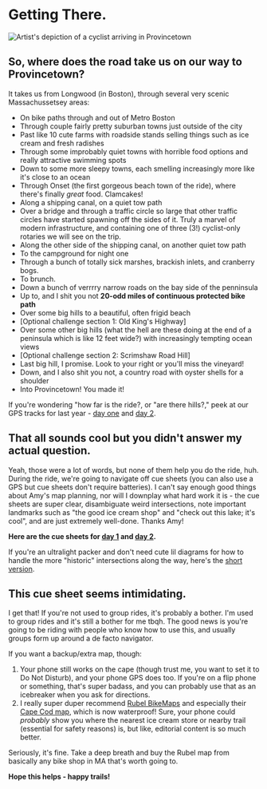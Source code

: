 # Getting There.

![Artist's depiction of a cyclist arriving in Provincetown](../img/arrival.png)

## So, where does the road take us on our way to Provincetown?

It takes us from Longwood (in Boston), through several very scenic Massachussetsey areas:
- On bike paths through and out of Metro Boston
- Through couple fairly pretty suburban towns just outside of the city
- Past like 10 cute farms with roadside stands selling things such as ice cream and fresh radishes
- Through some improbably quiet towns with horrible food options and really attractive swimming spots
- Down to some more sleepy towns, each smelling increasingly more like it's close to an ocean
- Through Onset (the first gorgeous beach town of the ride), where there's finally _great_ food. Clamcakes!
- Along a shipping canal, on a quiet tow path
- Over a bridge and through a traffic circle so large that other traffic circles have started spawning off the sides of it. Truly a marvel of modern infrastructure, and containing one of three (3!) cyclist-only rotaries we will see on the trip.
- Along the other side of the shipping canal, on another quiet tow path
- To the campground for night one
- Through a bunch of totally sick marshes, brackish inlets, and cranberry bogs.
- To brunch.
- Down a bunch of verrrry narrow roads on the bay side of the penninsula
- Up to, and I shit you not **20-odd miles of continuous protected bike path**
- Over some big hills to a beautiful, often frigid beach
- [Optional challenge section 1: Old King's Highway]
- Over some other big hills (what the hell are these doing at the end of a peninsula which is like 12 feet wide?) with increasingly tempting ocean views
- [Optional challenge section 2: Scrimshaw Road Hill]
- Last big hill, I promise. Look to your right or you'll miss the vineyard!
- Down, and I also shit you not, a country road with oyster shells for a shoulder
- Into Provincetown! You made it!

If you're wondering "how far is the ride?, or "are there hills?," peek at our GPS tracks for last year - [day one](https://ridewithgps.com/routes/27740808/) and [day 2](https://ridewithgps.com/routes/21800202).

## That all sounds cool but you didn't answer my actual question.

Yeah, those were a lot of words, but none of them help you do the ride, huh. During the ride, we're going to navigate off cue sheets (you can also use a GPS but cue sheets don't require batteries). I can't say enough good things about Amy's map planning, nor will I downplay what hard work it is - the cue sheets are super clear, disambiguate weird intersections, note important landmarks such as "the good ice cream shop" and "check out this lake; it's cool", and are just extremely well-done. Thanks Amy!

**Here are the cue sheets for [day 1](./content/maps/Cue%20Sheet%20Day%201.pdf) and [day 2](./content/maps/Cue%20Sheet%20Day%202.pdf).**

If you're an ultralight packer and don't need cute lil diagrams for how to handle the more "historic" intersections along the way, here's the [short version](./content/maps/SinglePageCueSheet.pdf).

## This cue sheet seems intimidating.

I get that! If you're not used to group rides, it's probably a bother. I'm used to group rides and it's still a bother for me tbqh. The good news is you're going to be riding with people who know how to use this, and usually groups form up around a de facto navigator.

If you want a backup/extra map, though:
1. Your phone still works on the cape (though trust me, you want to set it to Do Not Disturb), and your phone GPS does too. If you're on a flip phone or something, that's super badass, and you can probably use that as an icebreaker when you ask for directions.
2. I really super duper recommend [Rubel BikeMaps](https://www.bikemaps.com/) and especially their [Cape Cod map](https://www.evmaplink.com/Cape_Cod_The_Islands_and_North_Shore_Road_and_Bi_p/2062407m.htm), which is now waterproof! Sure, your phone could _probably_ show you where the nearest ice cream store or nearby trail (essential for safety reasons) is, but like, editorial content is so much better.

Seriously, it's fine. Take a deep breath and buy the Rubel map from basically any bike shop in MA that's worth going to.

**Hope this helps - happy trails!**
